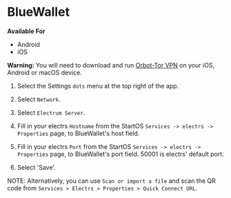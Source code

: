 # BlueWallet 

**Available For**

- Android
- iOS


**Warning:** You will need to download and run [Orbot-Tor VPN](https://orbot.app/en/) on your iOS, Android or macOS device.

1. Select the Settings `dots` menu at the top right of the app.

1. Select `Network`.

1. Select `Electrum Server`.

1. Fill in your electrs `Hostname` from the StartOS `Services -> electrs -> Properties` page, to BlueWallet's host field.

1. Fill in your electrs `Port` from the StartOS `Services -> electrs -> Properties` page, to BlueWallet's port field. 50001 is electrs' default port.

1. Select 'Save'.

 NOTE: Alternatively, you can use `Scan or import a file` and scan the QR code from `Services > Electrs > Properties > Quick Connect URL`.

